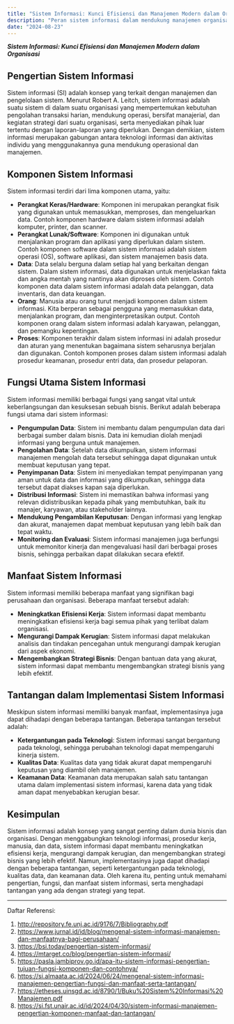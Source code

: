 ```yaml
---
title: "Sistem Informasi: Kunci Efisiensi dan Manajemen Modern dalam Organisasi"
description: "Peran sistem informasi dalam mendukung manajemen organisasi"
date: "2024-08-23"
---
```


***Sistem Informasi: Kunci Efisiensi dan Manajemen Modern dalam Organisasi***

## Pengertian Sistem Informasi

Sistem informasi (SI) adalah konsep yang terkait dengan manajemen dan pengelolaan sistem. Menurut Robert A. Leitch, sistem informasi adalah suatu sistem di dalam suatu organisasi yang mempertemukan kebutuhan pengolahan transaksi harian, mendukung operasi, bersifat manajerial, dan kegiatan strategi dari suatu organisasi, serta menyediakan pihak luar tertentu dengan laporan-laporan yang diperlukan. Dengan demikian, sistem informasi merupakan gabungan antara teknologi informasi dan aktivitas individu yang menggunakannya guna mendukung operasional dan manajemen.

## Komponen Sistem Informasi

Sistem informasi terdiri dari lima komponen utama, yaitu:
- **Perangkat Keras/Hardware**: Komponen ini merupakan perangkat fisik yang digunakan untuk memasukkan, memproses, dan mengeluarkan data. Contoh komponen hardware dalam sistem informasi adalah komputer, printer, dan scanner.
- **Perangkat Lunak/Software**: Komponen ini digunakan untuk menjalankan program dan aplikasi yang diperlukan dalam sistem. Contoh komponen software dalam sistem informasi adalah sistem operasi (OS), software aplikasi, dan sistem manajemen basis data.
- **Data**: Data selalu berguna dalam setiap hal yang berkaitan dengan sistem. Dalam sistem informasi, data digunakan untuk menjelaskan fakta dan angka mentah yang nantinya akan diproses oleh sistem. Contoh komponen data dalam sistem informasi adalah data pelanggan, data inventaris, dan data keuangan.
- **Orang**: Manusia atau orang turut menjadi komponen dalam sistem informasi. Kita berperan sebagai pengguna yang memasukkan data, menjalankan program, dan menginterpretasikan output. Contoh komponen orang dalam sistem informasi adalah karyawan, pelanggan, dan pemangku kepentingan.
- **Proses**: Komponen terakhir dalam sistem informasi ini adalah prosedur dan aturan yang menentukan bagaimana sistem seharusnya berjalan dan digunakan. Contoh komponen proses dalam sistem informasi adalah prosedur keamanan, prosedur entri data, dan prosedur pelaporan.

## Fungsi Utama Sistem Informasi

Sistem informasi memiliki berbagai fungsi yang sangat vital untuk keberlangsungan dan kesuksesan sebuah bisnis. Berikut adalah beberapa fungsi utama dari sistem informasi:

- **Pengumpulan Data**: Sistem ini membantu dalam pengumpulan data dari berbagai sumber dalam bisnis. Data ini kemudian diolah menjadi informasi yang berguna untuk manajemen.
- **Pengolahan Data**: Setelah data dikumpulkan, sistem informasi manajemen mengolah data tersebut sehingga dapat digunakan untuk membuat keputusan yang tepat.
- **Penyimpanan Data**: Sistem ini menyediakan tempat penyimpanan yang aman untuk data dan informasi yang dikumpulkan, sehingga data tersebut dapat diakses kapan saja diperlukan.
- **Distribusi Informasi**: Sistem ini memastikan bahwa informasi yang relevan didistribusikan kepada pihak yang membutuhkan, baik itu manajer, karyawan, atau stakeholder lainnya.
- **Mendukung Pengambilan Keputusan**: Dengan informasi yang lengkap dan akurat, manajemen dapat membuat keputusan yang lebih baik dan tepat waktu.
- **Monitoring dan Evaluasi**: Sistem informasi manajemen juga berfungsi untuk memonitor kinerja dan mengevaluasi hasil dari berbagai proses bisnis, sehingga perbaikan dapat dilakukan secara efektif.

## Manfaat Sistem Informasi

Sistem informasi memiliki beberapa manfaat yang signifikan bagi perusahaan dan organisasi. Beberapa manfaat tersebut adalah:
- **Meningkatkan Efisiensi Kerja**: Sistem informasi dapat membantu meningkatkan efisiensi kerja bagi semua pihak yang terlibat dalam organisasi.
- **Mengurangi Dampak Kerugian**: Sistem informasi dapat melakukan analisis dan tindakan pencegahan untuk mengurangi dampak kerugian dari aspek ekonomi.
- **Mengembangkan Strategi Bisnis**: Dengan bantuan data yang akurat, sistem informasi dapat membantu mengembangkan strategi bisnis yang lebih efektif.

## Tantangan dalam Implementasi Sistem Informasi

Meskipun sistem informasi memiliki banyak manfaat, implementasinya juga dapat dihadapi dengan beberapa tantangan. Beberapa tantangan tersebut adalah:
- **Ketergantungan pada Teknologi**: Sistem informasi sangat bergantung pada teknologi, sehingga perubahan teknologi dapat mempengaruhi kinerja sistem.
- **Kualitas Data**: Kualitas data yang tidak akurat dapat mempengaruhi keputusan yang diambil oleh manajemen.
- **Keamanan Data**: Keamanan data merupakan salah satu tantangan utama dalam implementasi sistem informasi, karena data yang tidak aman dapat menyebabkan kerugian besar.

## Kesimpulan

Sistem informasi adalah konsep yang sangat penting dalam dunia bisnis dan organisasi. Dengan menggabungkan teknologi informasi, prosedur kerja, manusia, dan data, sistem informasi dapat membantu meningkatkan efisiensi kerja, mengurangi dampak kerugian, dan mengembangkan strategi bisnis yang lebih efektif. Namun, implementasinya juga dapat dihadapi dengan beberapa tantangan, seperti ketergantungan pada teknologi, kualitas data, dan keamanan data. Oleh karena itu, penting untuk memahami pengertian, fungsi, dan manfaat sistem informasi, serta menghadapi tantangan yang ada dengan strategi yang tepat.

---

Daftar Referensi:
1. http://repository.fe.unj.ac.id/9176/7/Bibliography.pdf
2. https://www.jurnal.id/id/blog/mengenal-sistem-informasi-manajemen-dan-manfaatnya-bagi-perusahaan/
3. https://bsi.today/pengertian-sistem-informasi/
4. https://mtarget.co/blog/pengertian-sistem-informasi/
5. https://pasla.jambiprov.go.id/apa-itu-sistem-informasi-pengertian-tujuan-fungsi-komponen-dan-contohnya/
6. https://si.almaata.ac.id/2024/06/24/mengenal-sistem-informasi-manajemen-pengertian-fungsi-dan-manfaat-serta-tantangan/
7. https://etheses.uinsgd.ac.id/8790/1/Buku%20Sistem%20Informasi%20Manajemen.pdf
8. https://si.fst.unair.ac.id/id/2024/04/30/sistem-informasi-manajemen-pengertian-komponen-manfaat-dan-tantangan/